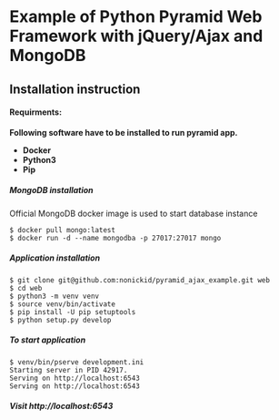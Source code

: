 # Example of Python Pyramid Web Framework with jQuery/Ajax and MongoDB

## Installation instruction

#### Requirments:

**Following software have to be installed to run pyramid app.**
* **Docker** 
* **Python3**
* **Pip**

##### MongoDB installation

Official MongoDB docker image is used to start database instance
```
$ docker pull mongo:latest
$ docker run -d --name mongodba -p 27017:27017 mongo
```

##### Application installation

```
$ git clone git@github.com:nonickid/pyramid_ajax_example.git web
$ cd web
$ python3 -m venv venv
$ source venv/bin/activate
$ pip install -U pip setuptools
$ python setup.py develop
```

##### To start application
```
$ venv/bin/pserve development.ini
Starting server in PID 42917.
Serving on http://localhost:6543
Serving on http://localhost:6543

```

##### Visit http://localhost:6543


